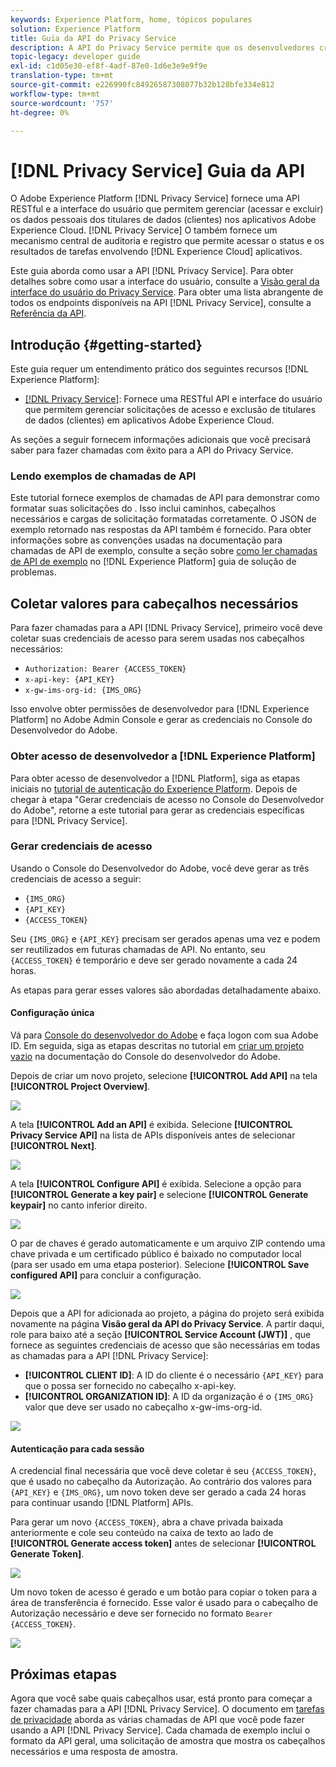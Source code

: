 ```yaml
---
keywords: Experience Platform, home, tópicos populares
solution: Experience Platform
title: Guia da API do Privacy Service
description: A API do Privacy Service permite que os desenvolvedores criem e gerenciem solicitações de clientes para acessar ou excluir seus dados pessoais em aplicativos do Experience Cloud, em conformidade com as regulamentações legais de privacidade. Siga este guia para saber como executar operações principais usando a API.
topic-legacy: developer guide
exl-id: c1d05e30-ef8f-4adf-87e0-1d6e3e9e9f9e
translation-type: tm+mt
source-git-commit: e226990fc84926587308077b32b128bfe334e812
workflow-type: tm+mt
source-wordcount: '757'
ht-degree: 0%

---
```


# [!DNL Privacy Service] Guia da API

O Adobe Experience Platform [!DNL Privacy Service] fornece uma API RESTful e a interface do usuário que permitem gerenciar (acessar e excluir) os dados pessoais dos titulares de dados (clientes) nos aplicativos Adobe Experience Cloud. [!DNL Privacy Service] O também fornece um mecanismo central de auditoria e registro que permite acessar o status e os resultados de tarefas envolvendo  [!DNL Experience Cloud] aplicativos.

Este guia aborda como usar a API [!DNL Privacy Service]. Para obter detalhes sobre como usar a interface do usuário, consulte a [Visão geral da interface do usuário do Privacy Service](../ui/overview.md). Para obter uma lista abrangente de todos os endpoints disponíveis na API [!DNL Privacy Service], consulte a [Referência da API](https://www.adobe.io/apis/experienceplatform/home/api-reference.html#!acpdr/swagger-specs/privacy-service.yaml).

## Introdução {#getting-started}

Este guia requer um entendimento prático dos seguintes recursos [!DNL Experience Platform]:

* [[!DNL Privacy Service]](../home.md): Fornece uma RESTful API e interface do usuário que permitem gerenciar solicitações de acesso e exclusão de titulares de dados (clientes) em aplicativos Adobe Experience Cloud.

As seções a seguir fornecem informações adicionais que você precisará saber para fazer chamadas com êxito para a API do Privacy Service.

### Lendo exemplos de chamadas de API

Este tutorial fornece exemplos de chamadas de API para demonstrar como formatar suas solicitações do . Isso inclui caminhos, cabeçalhos necessários e cargas de solicitação formatadas corretamente. O JSON de exemplo retornado nas respostas da API também é fornecido. Para obter informações sobre as convenções usadas na documentação para chamadas de API de exemplo, consulte a seção sobre [como ler chamadas de API de exemplo](../../landing/troubleshooting.md) no [!DNL Experience Platform] guia de solução de problemas.

## Coletar valores para cabeçalhos necessários

Para fazer chamadas para a API [!DNL Privacy Service], primeiro você deve coletar suas credenciais de acesso para serem usadas nos cabeçalhos necessários:

* `Authorization: Bearer {ACCESS_TOKEN}`
* `x-api-key: {API_KEY}`
* `x-gw-ims-org-id: {IMS_ORG}`

Isso envolve obter permissões de desenvolvedor para [!DNL Experience Platform] no Adobe Admin Console e gerar as credenciais no Console do Desenvolvedor do Adobe.

### Obter acesso de desenvolvedor a [!DNL Experience Platform]

Para obter acesso de desenvolvedor a [!DNL Platform], siga as etapas iniciais no [tutorial de autenticação do Experience Platform](https://www.adobe.com/go/platform-api-authentication-en). Depois de chegar à etapa &quot;Gerar credenciais de acesso no Console do Desenvolvedor do Adobe&quot;, retorne a este tutorial para gerar as credenciais específicas para [!DNL Privacy Service].

### Gerar credenciais de acesso

Usando o Console do Desenvolvedor do Adobe, você deve gerar as três credenciais de acesso a seguir:

* `{IMS_ORG}`
* `{API_KEY}`
* `{ACCESS_TOKEN}`

Seu `{IMS_ORG}` e `{API_KEY}` precisam ser gerados apenas uma vez e podem ser reutilizados em futuras chamadas de API. No entanto, seu `{ACCESS_TOKEN}` é temporário e deve ser gerado novamente a cada 24 horas.

As etapas para gerar esses valores são abordadas detalhadamente abaixo.

#### Configuração única

Vá para [Console do desenvolvedor do Adobe](https://www.adobe.com/go/devs_console_ui) e faça logon com sua Adobe ID. Em seguida, siga as etapas descritas no tutorial em [criar um projeto vazio](https://www.adobe.io/apis/experienceplatform/console/docs.html#!AdobeDocs/adobeio-console/master/projects-empty.md) na documentação do Console do desenvolvedor do Adobe.

Depois de criar um novo projeto, selecione **[!UICONTROL Add API]** na tela **[!UICONTROL Project Overview]**.

![](../images/api/getting-started/add-api-button.png)

A tela **[!UICONTROL Add an API]** é exibida. Selecione **[!UICONTROL Privacy Service API]** na lista de APIs disponíveis antes de selecionar **[!UICONTROL Next]**.

![](../images/api/getting-started/add-privacy-service-api.png)

A tela **[!UICONTROL Configure API]** é exibida. Selecione a opção para **[!UICONTROL Generate a key pair]** e selecione **[!UICONTROL Generate keypair]** no canto inferior direito.

![](../images/api/getting-started/generate-key-pair.png)

O par de chaves é gerado automaticamente e um arquivo ZIP contendo uma chave privada e um certificado público é baixado no computador local (para ser usado em uma etapa posterior). Selecione **[!UICONTROL Save configured API]** para concluir a configuração.

![](../images/api/getting-started/key-pair-generated.png)

Depois que a API for adicionada ao projeto, a página do projeto será exibida novamente na página **Visão geral da API do Privacy Service**. A partir daqui, role para baixo até a seção **[!UICONTROL Service Account (JWT)]** , que fornece as seguintes credenciais de acesso que são necessárias em todas as chamadas para a API [!DNL Privacy Service]:

* **[!UICONTROL CLIENT ID]**: A ID do cliente é o necessário  `{API_KEY}` para que o possa ser fornecido no cabeçalho x-api-key.
* **[!UICONTROL ORGANIZATION ID]**: A ID da organização é o  `{IMS_ORG}` valor que deve ser usado no cabeçalho x-gw-ims-org-id.

![](../images/api/getting-started/jwt-credentials.png)

#### Autenticação para cada sessão

A credencial final necessária que você deve coletar é seu `{ACCESS_TOKEN}`, que é usado no cabeçalho da Autorização. Ao contrário dos valores para `{API_KEY}` e `{IMS_ORG}`, um novo token deve ser gerado a cada 24 horas para continuar usando [!DNL Platform] APIs.

Para gerar um novo `{ACCESS_TOKEN}`, abra a chave privada baixada anteriormente e cole seu conteúdo na caixa de texto ao lado de **[!UICONTROL Generate access token]** antes de selecionar **[!UICONTROL Generate Token]**.

![](../images/api/getting-started/paste-private-key.png)

Um novo token de acesso é gerado e um botão para copiar o token para a área de transferência é fornecido. Esse valor é usado para o cabeçalho de Autorização necessário e deve ser fornecido no formato `Bearer {ACCESS_TOKEN}`.

![](../images/api/getting-started/generated-access-token.png)

## Próximas etapas

Agora que você sabe quais cabeçalhos usar, está pronto para começar a fazer chamadas para a API [!DNL Privacy Service]. O documento em [tarefas de privacidade](privacy-jobs.md) aborda as várias chamadas de API que você pode fazer usando a API [!DNL Privacy Service]. Cada chamada de exemplo inclui o formato da API geral, uma solicitação de amostra que mostra os cabeçalhos necessários e uma resposta de amostra.
